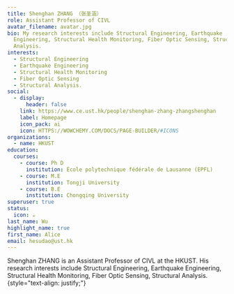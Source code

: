 ```yaml
---
title: Shenghan ZHANG （张圣涵）
role: Assistant Professor of CIVL
avatar_filename: avatar.jpg
bio: My research interests include Structural Engineering, Earthquake
  Engineering, Structural Health Monitoring, Fiber Optic Sensing, Structural
  Analysis.
interests:
  - Structural Engineering
  - Earthquake Engineering
  - Structural Health Monitoring
  - Fiber Optic Sensing
  - Structural Analysis.
social:
  - display:
      header: false
    link: https://www.ce.ust.hk/people/shenghan-zhang-zhangshenghan
    label: Homepage
    icon_pack: ai
    icon: HTTPS://WOWCHEMY.COM/DOCS/PAGE-BUILDER/#ICONS
organizations:
  - name: HKUST
education:
  courses:
    - course: Ph D
      institution: École polytechnique fédérale de Lausanne (EPFL)
    - course: M.E
      institution: Tongji University
    - course: B.E
      institution: Chongqing University
superuser: true
status:
  icon: ☕️
last_name: Wu
highlight_name: true
first_name: Alice
email: hesudao@ust.hk
---
```

Shenghan ZHANG  is an Assistant Professor of CIVL at the HKUST. His research interests include Structural Engineering, Earthquake Engineering, Structural Health Monitoring, Fiber Optic Sensing, Structural Analysis.
{style="text-align: justify;"}